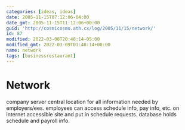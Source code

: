 ```yaml
---
categories: [ideas, ideas]
date: 2005-11-15T07:12:06-04:00
date_gmt: 2005-11-15T11:12:06+00:00
guid: 'http://cosmicosmo.ath.cx/log/2005/11/15/network/'
id: 87
modified: 2022-03-08T20:48:14-05:00
modified_gmt: 2022-03-09T01:48:14+00:00
name: network
tags: [businessrestaurant]
---
```


Network
=======

company server central location for all information needed by employers/ees. employees can access schedule info, pay info, etc. on internet accessible site and put in schedule requests. database holds schedule and payroll info.
